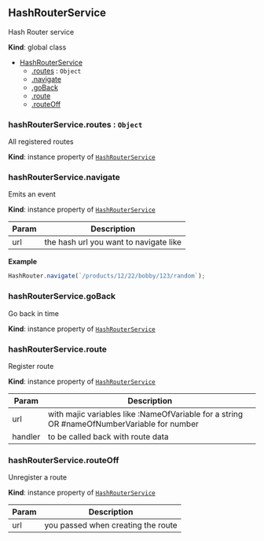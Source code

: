 <a name="HashRouterService"></a>

## HashRouterService
Hash Router service

**Kind**: global class  

* [HashRouterService](#HashRouterService)
    * [.routes](#HashRouterService+routes) : <code>Object</code>
    * [.navigate](#HashRouterService+navigate)
    * [.goBack](#HashRouterService+goBack)
    * [.route](#HashRouterService+route)
    * [.routeOff](#HashRouterService+routeOff)

<a name="HashRouterService+routes"></a>

### hashRouterService.routes : <code>Object</code>
All registered routes

**Kind**: instance property of [<code>HashRouterService</code>](#HashRouterService)  
<a name="HashRouterService+navigate"></a>

### hashRouterService.navigate
Emits an event

**Kind**: instance property of [<code>HashRouterService</code>](#HashRouterService)  

| Param | Description |
| --- | --- |
| url | the hash url you want to navigate like |

**Example**  
```js
HashRouter.navigate(`/products/12/22/bobby/123/random`);
```
<a name="HashRouterService+goBack"></a>

### hashRouterService.goBack
Go back in time

**Kind**: instance property of [<code>HashRouterService</code>](#HashRouterService)  
<a name="HashRouterService+route"></a>

### hashRouterService.route
Register route

**Kind**: instance property of [<code>HashRouterService</code>](#HashRouterService)  

| Param | Description |
| --- | --- |
| url | with majic variables like :NameOfVariable for a string OR #nameOfNumberVariable for number |
| handler | to be called back with route data |

<a name="HashRouterService+routeOff"></a>

### hashRouterService.routeOff
Unregister a route

**Kind**: instance property of [<code>HashRouterService</code>](#HashRouterService)  

| Param | Description |
| --- | --- |
| url | you passed when creating the route |

